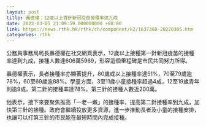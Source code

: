 ```yaml
---
layout: post
title: 聶德權：12歲以上首針新冠疫苗接種率達九成
date: 2022-03-05 21:09:59.000000000 +08:00
link: https://news.rthk.hk/rthk/ch/component/k2/1637368-20220305.htm
categories: rthk
---
```


公務員事務局局長聶德權在社交網頁表示，12歲以上接種第一針新冠疫苗的接種率達到九成，接種人數達606萬5969，形容這個里程碑是市民共同努力所得。

聶德權表示，長者接種率亦顯著提升，80歲或以上接種率達51%，70至79歲逾78%，60至69歲逾88%。學童方面，3至11歲小童接種率超過4成，12至19歲青年則逾9成。第二針的接種率達78%。第三針的接種人數近200萬。

他表示，接下來要聚焦推高「一老一嫩」的接種率，提高第二針接種率到九成，加快第三針的接種。政府會繼續投放更多資源，進一步推動長者及小童的接種安排，也讓可以打第三針的市民能在最短時間內完成接種。
